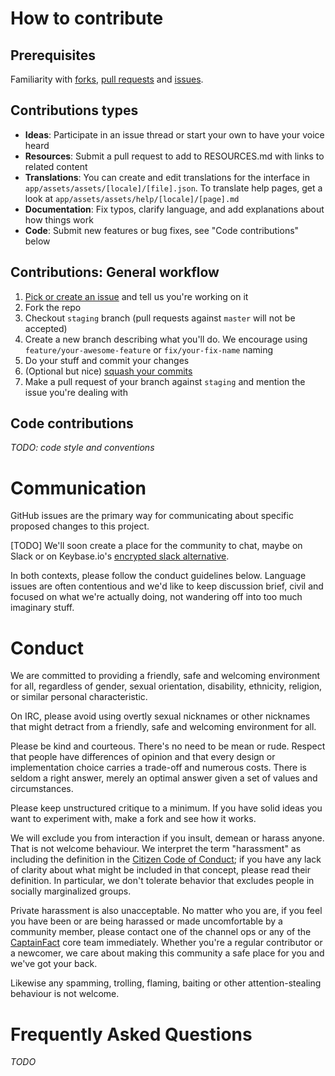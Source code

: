 # How to contribute

## Prerequisites

Familiarity with [forks](https://help.github.com/articles/fork-a-repo/),
[pull requests](https://help.github.com/articles/using-pull-requests) and
[issues](https://guides.github.com/features/issues/).


## Contributions types

- **Ideas**: Participate in an issue thread or start your own to have your voice heard
- **Resources**: Submit a pull request to add to RESOURCES.md with links to related content
- **Translations**: You can create and edit translations for the interface in `app/assets/assets/[locale]/[file].json`.
                    To translate help pages, get a look at `app/assets/assets/help/[locale]/[page].md`
- **Documentation**: Fix typos, clarify language, and add explanations about how things work
- **Code**: Submit new features or bug fixes, see "Code contributions" below

## Contributions: General workflow

1. [Pick or create an issue](https://github.com/CaptainFact/captain-fact-frontend/issues) and tell us you're working on it
2. Fork the repo
3. Checkout `staging` branch (pull requests against `master` will not be accepted)
4. Create a new branch describing what you'll do. We encourage using `feature/your-awesome-feature` or `fix/your-fix-name` naming
5. Do your stuff and commit your changes
6. (Optional but nice) [squash your commits](https://forum.freecodecamp.org/t/how-to-squash-multiple-commits-into-one-with-git/13231)
7. Make a pull request of your branch against `staging` and mention the issue you're dealing with

## Code contributions

*TODO: code style and conventions*

# Communication

GitHub issues are the primary way for communicating about specific proposed
changes to this project.

[TODO] We'll soon create a place for the community to chat, maybe on Slack or on Keybase.io's
[encrypted slack alternative](https://techcrunch.com/2017/09/18/keybase-launches-fully-encrypted-slack-like-communications-tool-and-its-free/).

In both contexts, please follow the conduct guidelines below. Language issues
are often contentious and we'd like to keep discussion brief, civil and focused
on what we're actually doing, not wandering off into too much imaginary stuff.

# Conduct

We are committed to providing a friendly, safe and welcoming environment for
all, regardless of gender, sexual orientation, disability, ethnicity, religion,
or similar personal characteristic.

On IRC, please avoid using overtly sexual nicknames or other nicknames that
might detract from a friendly, safe and welcoming environment for all.

Please be kind and courteous. There's no need to be mean or rude.
Respect that people have differences of opinion and that every design or
implementation choice carries a trade-off and numerous costs. There is seldom
a right answer, merely an optimal answer given a set of values and
circumstances.

Please keep unstructured critique to a minimum. If you have solid ideas you
want to experiment with, make a fork and see how it works.

We will exclude you from interaction if you insult, demean or harass anyone.
That is not welcome behaviour. We interpret the term "harassment" as
including the definition in the
[Citizen Code of Conduct](http://citizencodeofconduct.org/);
if you have any lack of clarity about what might be included in that concept,
please read their definition. In particular, we don't tolerate behavior that
excludes people in socially marginalized groups.

Private harassment is also unacceptable. No matter who you are, if you feel
you have been or are being harassed or made uncomfortable by a community
member, please contact one of the channel ops or any of the
[CaptainFact](https://github.com/CaptainFact) core team
immediately. Whether you're a regular contributor or a newcomer, we care about
making this community a safe place for you and we've got your back.

Likewise any spamming, trolling, flaming, baiting or other attention-stealing
behaviour is not welcome.

# Frequently Asked Questions

*TODO*

